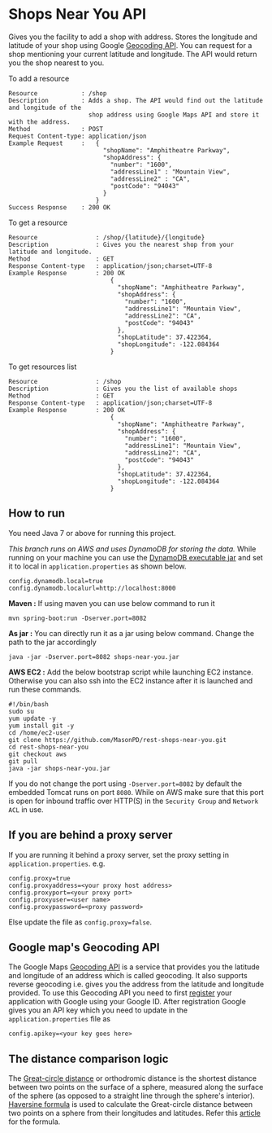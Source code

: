 # Shops Near You API
Gives you the facility to add a shop with address. Stores the longitude and latitude of your shop using Google [Geocoding API](https://developers.google.com/maps/documentation/geocoding/intro). You can request for a shop mentioning your current latitude and longitude. The API would return you the shop nearest to you.

To add a resource
```
Resource			: /shop
Description			: Adds a shop. The API would find out the latitude and longitude of the 
					  shop address using Google Maps API and store it with the address.
Method				: POST
Request Content-type: application/json
Example Request		:	{
						  "shopName": "Amphitheatre Parkway",
						  "shopAddress": {
						    "number": "1600",
						    "addressLine1" : "Mountain View",
						    "addressLine2" : "CA",
						    "postCode": "94043"
						  }
						}
Success Response	: 200 OK
```

To get a resource
```
Resource				: /shop/{latitude}/{longitude}
Description				: Gives you the nearest shop from your latitude and longitude.
Method					: GET
Response Content-type	: application/json;charset=UTF-8
Example Response		: 200 OK	
							{
							  "shopName": "Amphitheatre Parkway",
							  "shopAddress": {
							    "number": "1600",
							    "addressLine1": "Mountain View",
							    "addressLine2": "CA",
							    "postCode": "94043"
							  },
							  "shopLatitude": 37.422364,
							  "shopLongitude": -122.084364
							}
```

To get resources list
```
Resource				: /shop
Description				: Gives you the list of available shops
Method					: GET
Response Content-type	: application/json;charset=UTF-8
Example Response		: 200 OK	
							{
							  "shopName": "Amphitheatre Parkway",
							  "shopAddress": {
							    "number": "1600",
							    "addressLine1": "Mountain View",
							    "addressLine2": "CA",
							    "postCode": "94043"
							  },
							  "shopLatitude": 37.422364,
							  "shopLongitude": -122.084364
							}      
```

## How to run
You need Java 7 or above for running this project.

*This branch runs on AWS and uses DynamoDB for storing the data.* While running on your machine you can use the [DynamoDB executable jar](http://docs.aws.amazon.com/amazondynamodb/latest/developerguide/DynamoDBLocal.html) and set it to local in `application.properties` as shown below. 
```
config.dynamodb.local=true
config.dynamodb.localurl=http://localhost:8000
```
**Maven :**
If using maven you can use below command to run it

`mvn spring-boot:run -Dserver.port=8082`

**As jar :**
You can directly run it as a jar using below command. Change the path to the jar accordingly

`java -jar -Dserver.port=8082 shops-near-you.jar`

**AWS EC2 :**
Add the below bootstrap script while launching EC2 instance. Otherwise you can also ssh into the EC2 instance after it is launched and run these commands.
```
#!/bin/bash
sudo su
yum update -y
yum install git -y
cd /home/ec2-user
git clone https://github.com/MasonPD/rest-shops-near-you.git
cd rest-shops-near-you
git checkout aws
git pull
java -jar shops-near-you.jar
```

If you do not change the port using `-Dserver.port=8082` by default the embedded Tomcat runs on port `8080`. While on AWS make sure that this port is open for inbound traffic over HTTP(S) in the `Security Group` and `Network ACL` in use.

## If you are behind a proxy server
If you are running it behind a proxy server, set the proxy setting in `application.properties`. e.g.
```
config.proxy=true
config.proxyaddress=<your proxy host address>
config.proxyport=<your proxy port>
config.proxyuser=<user name>
config.proxypassword=<proxy password>
```

Else update the file as `config.proxy=false`.

## Google map's Geocoding API
The Google Maps [Geocoding API](https://developers.google.com/maps/documentation/geocoding/start) is a service that provides you the latitude and longitude of an address which is called  geocoding. It also supports reverse geocoding i.e. gives you the address from the latitude and longitude provided. To use this Geocoding API you need to first [register](https://developers.google.com/maps/documentation/geocoding/get-api-key) your application with Google using your Google ID. After registration Google gives you an API key which you need to update in the `application.properties` file as
```
config.apikey=<your key goes here>
```

## The distance comparison logic
The [Great-circle distance](https://en.wikipedia.org/wiki/Great-circle_distance) or orthodromic distance is the shortest distance between two points on the surface of a sphere, measured along the surface of the sphere (as opposed to a straight line through the sphere's interior). [Haversine formula](https://en.wikipedia.org/wiki/Haversine_formula) is used to calculate the Great-circle distance between two points on a sphere from their longitudes and latitudes. Refer this [article](http://www.movable-type.co.uk/scripts/latlong.html) for the formula.
